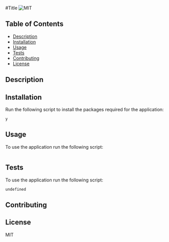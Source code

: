 #Title ![MIT](https://img.shields.io/static/v1?label=MIT&message=License&color=orange)

 ## Table of Contents
  - [Description](#description)
  - [Installation](#installation)
  - [Usage](#usage)
  - [Tests](#tests)
  - [Contributing](#contributing)
  - [License](#license)

 ## Description

   
 
 ## Installation

 Run the following script to install the packages required for the application:

 ```
 y
 ```

 ## Usage

 To use the application run the following script:

 ```
 
 ```

 ## Tests

 To use the application run the following script:

 ```
 undefined
 ```

 ## Contributing

 

 ## License

 MIT
 